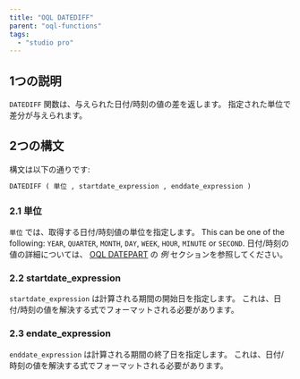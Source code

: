 ```yaml
---
title: "OQL DATEDIFF"
parent: "oql-functions"
tags:
  - "studio pro"
---
```


## 1つの説明

`DATEDIFF` 関数は、与えられた日付/時刻の値の差を返します。 指定された単位で差分が与えられます。

## 2つの構文

構文は以下の通りです:

```sql
DATEDIFF ( 単位 , startdate_expression , enddate_expression )
```

### 2.1 単位

`単位` では、取得する日付/時刻値の単位を指定します。 This can be one of the following: `YEAR`, `QUARTER`, `MONTH`, `DAY`, `WEEK`, `HOUR`, `MINUTE` or `SECOND`. 日付/時刻の値の詳細については、 [OQL DATEPART](oql-datepart#oql-datepart-example) の *例* セクションを参照してください。

### 2.2 startdate_expression

`startdate_expression` は計算される期間の開始日を指定します。 これは、日付/時刻の値を解決する式でフォーマットされる必要があります。

### 2.3 endate_expression

`enddate_expression` は計算される期間の終了日を指定します。 これは、日付/時刻の値を解決する式でフォーマットされる必要があります。
